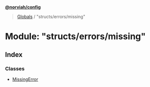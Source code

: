 **[@norviah/config](../README.md)**

> [Globals](../globals.md) / "structs/errors/missing"

# Module: "structs/errors/missing"

## Index

### Classes

* [MissingError](../classes/_structs_errors_missing_.missingerror.md)
